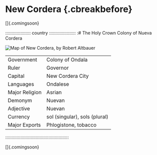 # New Cordera {.cbreakbefore}

[]{.comingsoon}

:::::::::::::::::::: country :::::::::::::::::::::
:# The Holy Crown Colony of Nueva Cordera

![Map of New Cordera, by Robert Altbauer](assets/Maps/Details/World/New_Cordera.jpg "Map of New Cordera, by Robert Altbauer")

|                |                               |
| -------------- | ----------------------------- |
| Government     | Colony of Ondala              |
| Ruler          | Governor                      |
| Capital        | New Cordera City              |
| Languages      | Ondalese                      |
| Major Religion | Asrian                        |
| Demonym        | Nuevan                        |
| Adjective      | Nuevan                        |
| Currency       | sol (singular), sols (plural) |
| Major Exports  | Phlogistone, tobacco          |
::::::::::::::::::::::::::::::::::::::::::::::::::

[]{.comingsoon}
